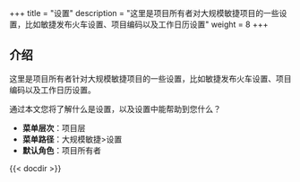 ﻿+++
title = "设置"
description = "这里是项目所有者对大规模敏捷项目的一些设置，比如敏捷发布火车设置、项目编码以及工作日历设置"
weight = 8
+++

## 介绍

这里是项目所有者针对大规模敏捷项目的一些设置，比如敏捷发布火车设置、项目编码以及工作日历设置。

通过本文您将了解什么是设置，以及设置中能帮助到您什么？

- **菜单层次**：项目层
- **菜单路径**：大规模敏捷>设置
- **默认角色**：项目所有者

{{< docdir >}}